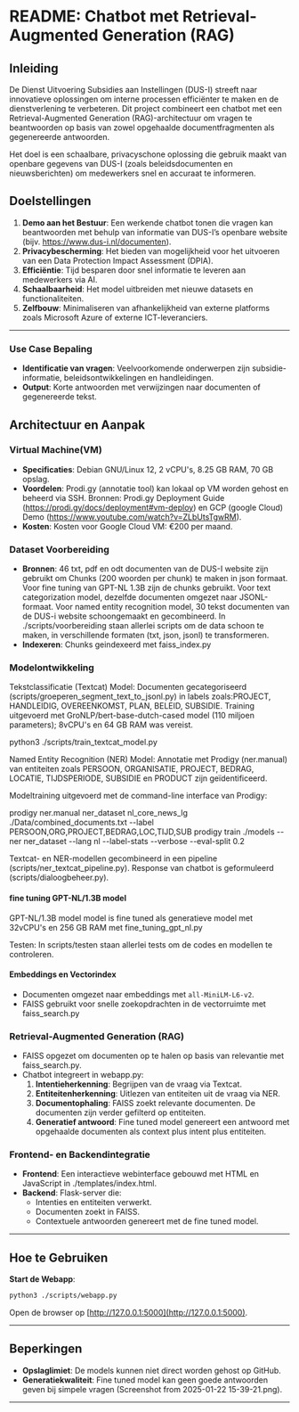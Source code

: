 # README: Chatbot met Retrieval-Augmented Generation (RAG)

## Inleiding
De Dienst Uitvoering Subsidies aan Instellingen (DUS-I) streeft naar innovatieve oplossingen om interne processen efficiënter te maken en de dienstverlening te verbeteren. Dit project combineert een chatbot met een Retrieval-Augmented Generation (RAG)-architectuur om vragen te beantwoorden op basis van zowel opgehaalde documentfragmenten als gegenereerde antwoorden.

Het doel is een schaalbare, privacyschone oplossing die gebruik maakt van openbare gegevens van DUS-I (zoals beleidsdocumenten en nieuwsberichten) om medewerkers snel en accuraat te informeren.

## Doelstellingen

1. **Demo aan het Bestuur**: Een werkende chatbot tonen die vragen kan beantwoorden met behulp van informatie van DUS-I’s openbare website (bijv. https://www.dus-i.nl/documenten).
2. **Privacybescherming**: Het bieden van mogelijkheid voor het uitvoeren van een Data Protection Impact Assessment (DPIA).
3. **Efficiëntie**: Tijd besparen door snel informatie te leveren aan medewerkers via AI.
4. **Schaalbaarheid**: Het model uitbreiden met nieuwe datasets en functionaliteiten.
5. **Zelfbouw**: Minimaliseren van afhankelijkheid van externe platforms zoals Microsoft Azure of externe ICT-leveranciers.

---

### Use Case Bepaling
- **Identificatie van vragen**: Veelvoorkomende onderwerpen zijn subsidie-informatie, beleidsontwikkelingen en handleidingen.
- **Output**: Korte antwoorden met verwijzingen naar documenten of gegenereerde tekst.

## Architectuur en Aanpak

### Virtual Machine(VM)
- **Specificaties**: Debian GNU/Linux 12, 2 vCPU's, 8.25 GB RAM, 70 GB opslag.
- **Voordelen**: Prodi.gy (annotatie tool) kan lokaal op VM worden gehost en beheerd via SSH.
Bronnen: Prodi.gy Deployment Guide (https://prodi.gy/docs/deployment#vm-deploy) en GCP (google Cloud) Demo (https://www.youtube.com/watch?v=ZLbUtsTgwRM).
- **Kosten**: Kosten voor Google Cloud VM: €200 per maand.

### Dataset Voorbereiding
- **Bronnen**: 46 txt, pdf en odt documenten van de DUS-I website zijn gebruikt om Chunks (200 woorden per chunk) te maken in json formaat. Voor fine tuning van GPT-NL 1.3B zijn de chunks gebruikt. Voor text categorization model, dezelfde documenten omgezet naar JSONL-formaat. Voor named entity recognition model, 30 tekst documenten van de DUS-i website schoongemaakt en gecombineerd. In ./scripts/voorbereiding staan allerlei scripts om de data schoon te maken, in verschillende formaten (txt, json, jsonl) te transformeren.
- **Indexeren**: Chunks geindexeerd met faiss_index.py

### Modelontwikkeling
Tekstclassificatie (Textcat) Model:  Documenten gecategoriseerd (scripts/groeperen_segment_text_to_jsonl.py) in labels zoals:PROJECT, HANDLEIDIG, OVEREENKOMST, PLAN, BELEID, SUBSIDIE. Training uitgevoerd met GroNLP/bert-base-dutch-cased model (110 miljoen parameters); 8vCPU's en 64 GB RAM was vereist. 

python3 ./scripts/train_textcat_model.py

Named Entity Recognition (NER) Model: Annotatie met Prodigy (ner.manual) van entiteiten zoals PERSOON, ORGANISATIE, PROJECT, BEDRAG, LOCATIE, TIJDSPERIODE, SUBSIDIE en PRODUCT zijn geïdentificeerd.

Modeltraining uitgevoerd met de command-line interface van Prodigy:

prodigy ner.manual ner_dataset nl_core_news_lg ./Data/combined_documents.txt --label PERSOON,ORG,PROJECT,BEDRAG,LOC,TIJD,SUB
prodigy train ./models --ner ner_dataset --lang nl --label-stats --verbose --eval-split 0.2

Textcat- en NER-modellen gecombineerd in een pipeline (scripts/ner_textcat_pipeline.py). Response van chatbot is geformuleerd (scripts/dialoogbeheer.py).

#### fine tuning GPT-NL/1.3B model
GPT-NL/1.3B model model is fine tuned als generatieve model met 32vCPU's en 256 GB RAM met fine_tuning_gpt_nl.py

Testen: In scripts/testen staan allerlei tests om de codes en modellen te controleren.

#### Embeddings en Vectorindex
- Documenten omgezet naar embeddings met `all-MiniLM-L6-v2`.
- FAISS gebruikt voor snelle zoekopdrachten in de vectorruimte met faiss_search.py

### Retrieval-Augmented Generation (RAG)
- FAISS opgezet om documenten op te halen op basis van relevantie met faiss_search.py.
- Chatbot integreert in webapp.py:
  1. **Intentieherkenning**: Begrijpen van de vraag via Textcat.
  2. **Entiteitenherkenning**: Uitlezen van entiteiten uit de vraag via NER.
  3. **Documentophaling**: FAISS zoekt relevante documenten. De documenten zijn verder gefilterd op entiteiten.
  4. **Generatief antwoord**: Fine tuned model genereert een antwoord met opgehaalde documenten als context plus intent plus entiteiten.

### Frontend- en Backendintegratie
- **Frontend**: Een interactieve webinterface gebouwd met HTML en JavaScript in ./templates/index.html.
- **Backend**: Flask-server die:
  - Intenties en entiteiten verwerkt.
  - Documenten zoekt in FAISS.
  - Contextuele antwoorden genereert met de fine tuned model.

---

## Hoe te Gebruiken

**Start de Webapp**:
   ```bash
   python3 ./scripts/webapp.py
   ```
   Open de browser op [http://127.0.0.1:5000](http://127.0.0.1:5000).

---

## Beperkingen

- **Opslaglimiet**: De models kunnen niet direct worden gehost op GitHub.
- **Generatiekwaliteit**: Fine tuned model kan geen goede antwoorden geven bij simpele vragen (Screenshot from 2025-01-22 15-39-21.png).

---

